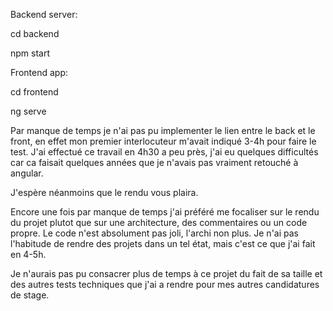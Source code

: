 
Backend server:

cd backend

npm start


Frontend app:


cd frontend

ng serve











Par manque de temps je n'ai pas pu implementer le lien entre le back et le front, en effet mon premier interlocuteur m'avait indiqué 3-4h pour faire le test.
J'ai effectué ce travail en 4h30 a peu près, j'ai eu quelques difficultés car ca faisait quelques années que je n'avais pas vraiment retouché à angular.

J'espère néanmoins que le rendu vous plaira.

Encore une fois par manque de temps j'ai préféré me focaliser sur le rendu du projet plutot que sur une architecture, des commentaires ou un code propre.
Le code n'est absolument pas joli, l'archi non plus. Je n'ai pas l'habitude de rendre des projets dans un tel état, mais c'est ce que j'ai fait en 4-5h.

Je n'aurais pas pu consacrer plus de temps à ce projet du fait de sa taille et des autres tests techniques que j'ai a rendre pour mes autres candidatures de stage.
